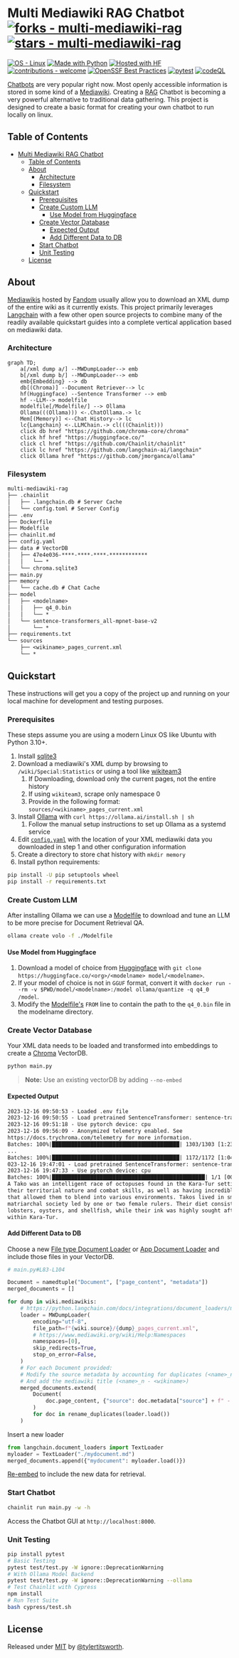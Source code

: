 # Multi Mediawiki RAG Chatbot [![forks - multi-mediawiki-rag](https://img.shields.io/github/forks/tylertitsworth/multi-mediawiki-rag?style=social)](https://github.com/tylertitsworth/multi-mediawiki-rag) [![stars - multi-mediawiki-rag](https://img.shields.io/github/stars/tylertitsworth/multi-mediawiki-rag?style=social)](https://github.com/tylertitsworth/multi-mediawiki-rag)

[![OS - Linux](https://img.shields.io/badge/OS-Linux-blue?logo=linux&logoColor=white)](https://www.linux.org/ "Go to Linux homepage")
[![Made with Python](https://img.shields.io/badge/Python->=3.10-blue?logo=python&logoColor=white)](https://python.org "Go to Python homepage")
[![Hosted with HF](https://img.shields.io/badge/Hosted_with-Huggingface-yellow)](https://huggingface.co/spaces/TotalSundae/dungeons-and-dragons)
[![contributions - welcome](https://img.shields.io/badge/contributions-welcome-2ea44f)](https://github.com/tylertitsworth/multi-mediawiki-rag/blob/main/CONTRIBUTING.md)
[![OpenSSF Best Practices](https://www.bestpractices.dev/projects/8272/badge)](https://www.bestpractices.dev/projects/8272)
[![pytest](https://github.com/tylertitsworth/multi-mediawiki-rag/workflows/Unit%20Tests/badge.svg)](https://github.com/tylertitsworth/multi-mediawiki-rag/actions??branch=main?query=workflow:"Unit+Tests")
[![codeQL](https://github.com/tylertitsworth/multi-mediawiki-rag/workflows/CodeQL/badge.svg)](https://github.com/tylertitsworth/multi-mediawiki-rag/actions??branch=main?query=workflow:"CodeQL")

[Chatbots](https://www.forbes.com/advisor/business/software/what-is-a-chatbot/) are very popular right now. Most openly accessible information is stored in some kind of a [Mediawiki](https://en.wikipedia.org/wiki/MediaWiki). Creating a [RAG](https://research.ibm.com/blog/retrieval-augmented-generation-RAG) Chatbot is becoming a very powerful alternative to traditional data gathering. This project is designed to create a basic format for creating your own chatbot to run locally on linux.

## Table of Contents

- [Multi Mediawiki RAG Chatbot  ](#multi-mediawiki-rag-chatbot--)
  - [Table of Contents](#table-of-contents)
  - [About](#about)
    - [Architecture](#architecture)
    - [Filesystem](#filesystem)
  - [Quickstart](#quickstart)
    - [Prerequisites](#prerequisites)
    - [Create Custom LLM](#create-custom-llm)
      - [Use Model from Huggingface](#use-model-from-huggingface)
    - [Create Vector Database](#create-vector-database)
      - [Expected Output](#expected-output)
      - [Add Different Data to DB](#add-different-data-to-db)
    - [Start Chatbot](#start-chatbot)
    - [Unit Testing](#unit-testing)
  - [License](#license)

## About

[Mediawikis](https://en.wikipedia.org/wiki/MediaWiki) hosted by [Fandom](https://www.fandom.com/) usually allow you to download an XML dump of the entire wiki as it currently exists. This project primarily leverages [Langchain](https://github.com/langchain-ai/langchain) with a few other open source projects to combine many of the readily available quickstart guides into a complete vertical application based on mediawiki data.

### Architecture

```mermaid
graph TD;
    a[/xml dump a/] --MWDumpLoader--> emb
    b[/xml dump b/] --MWDumpLoader--> emb
    emb{Embedding} --> db
    db[(Chroma)] --Document Retriever--> lc
    hf(Huggingface) --Sentence Transformer --> emb
    hf --LLM--> modelfile
    modelfile[/Modelfile/] --> Ollama
    Ollama(((Ollama))) <-.ChatOllama.-> lc
    Mem[(Memory)] <--Chat History--> lc
    lc{Langchain} <-.LLMChain.-> cl(((Chainlit)))
    click db href "https://github.com/chroma-core/chroma"
    click hf href "https://huggingface.co/"
    click cl href "https://github.com/Chainlit/chainlit"
    click lc href "https://github.com/langchain-ai/langchain"
    click Ollama href "https://github.com/jmorganca/ollama"
```

### Filesystem

```txt
multi-mediawiki-rag
├── .chainlit
│   ├── .langchain.db # Server Cache
│   └── config.toml # Server Config
├── .env
├── Dockerfile
├── Modelfile
├── chainlit.md
├── config.yaml
├── data # VectorDB
│   ├── 47e4e036-****-****-****-************
│   │   └── *
│   └── chroma.sqlite3
├── main.py
├── memory
│   └── cache.db # Chat Cache
├── model
│   ├── <modelname>
│   │   ├── q4_0.bin
│   │   └── *
│   └── sentence-transformers_all-mpnet-base-v2
│       └── *
├── requirements.txt
└── sources
    ├── <wikiname>_pages_current.xml
    └── *
```

## Quickstart

These instructions will get you a copy of the project up and running on your local machine for development and testing purposes.

### Prerequisites

These steps assume you are using a modern Linux OS like Ubuntu with Python 3.10+.

1. Install [sqlite3](https://www.sqlite.org/index.html)
2. Download a mediawiki's XML dump by browsing to `/wiki/Special:Statistics` or using a tool like [wikiteam3](https://pypi.org/project/wikiteam3/)
    1. If Downloading, download only the current pages, not the entire history
    2. If using `wikiteam3`, scrape only namespace 0
    3. Provide in the following format: `sources/<wikiname>_pages_current.xml`
3. Install [Ollama](https://github.com/jmorganca/ollama) with `curl https://ollama.ai/install.sh | sh`
   1. Follow the manual setup instructions to set up Ollama as a systemd service
4. Edit [`config.yaml`](config.yaml) with the location of your XML mediawiki data you downloaded in step 1 and other configuration information
5. Create a directory to store chat history with `mkdir memory`
6. Install python requirements:

```bash
pip install -U pip setuptools wheel
pip install -r requirements.txt
```

### Create Custom LLM

After installing Ollama we can use a [Modelfile](https://github.com/jmorganca/ollama/blob/main/docs/modelfile.md) to download and tune an LLM to be more precise for Document Retrieval QA.

```bash
ollama create volo -f ./Modelfile
```

#### Use Model from Huggingface

1. Download a model of choice from [Huggingface](https://huggingface.co/spaces/HuggingFaceH4/open_llm_leaderboard) with `git clone https://huggingface.co/<org>/<modelname> model/<modelname>`.
2. If your model of choice is not in `GGUF` format, convert it with `docker run --rm -v $PWD/model/<modelname>:/model ollama/quantize -q q4_0 /model`.
3. Modify the [Modelfile's](Modelfile) `FROM` line to contain the path to the `q4_0.bin` file in the modelname directory.

### Create Vector Database

Your XML data needs to be loaded and transformed into embeddings to create a [Chroma](https://python.langchain.com/docs/integrations/vectorstores/chroma) VectorDB.

```bash
python main.py
```

>**Note:** Use an existing vectorDB by adding `--no-embed`

#### Expected Output

```txt
2023-12-16 09:50:53 - Loaded .env file
2023-12-16 09:50:55 - Load pretrained SentenceTransformer: sentence-transformers/all-mpnet-base-v2
2023-12-16 09:51:18 - Use pytorch device: cpu
2023-12-16 09:56:09 - Anonymized telemetry enabled. See
https://docs.trychroma.com/telemetry for more information.
Batches: 100%|████████████████████████████████████████| 1303/1303 [1:23:14<00:00,  3.83s/it]
...
Batches: 100%|████████████████████████████████████████| 1172/1172 [1:04:08<00:00,  3.28s/it]
023-12-16 19:47:01 - Load pretrained SentenceTransformer: sentence-transformers/all-mpnet-base-v2
2023-12-16 19:47:33 - Use pytorch device: cpu
Batches: 100%|████████████████████████████████████████████████| 1/1 [00:00<00:00, 40.41it/s]
A Tako was an intelligent race of octopuses found in the Kara-Tur setting. They were known for
their territorial nature and combat skills, as well as having incredible camouflaging abilities
that allowed them to blend into various environments. Takos lived in small tribes with a
matriarchal society led by one or two female rulers. Their diet consisted mainly of crabs,
lobsters, oysters, and shellfish, while their ink was highly sought after for use in calligraphy
within Kara-Tur.
```

#### Add Different Data to DB

Choose a new [File type Document Loader](https://python.langchain.com/docs/modules/data_connection/document_loaders/) or [App Document Loader](https://python.langchain.com/docs/integrations/document_loaders/) and include those files in your VectorDB.

```py
# main.py#L83-L104

Document = namedtuple("Document", ["page_content", "metadata"])
merged_documents = []

for dump in wiki.mediawikis:
    # https://python.langchain.com/docs/integrations/document_loaders/mediawikidump
    loader = MWDumpLoader(
        encoding="utf-8",
        file_path=f"{wiki.source}/{dump}_pages_current.xml",
        # https://www.mediawiki.org/wiki/Help:Namespaces
        namespaces=[0],
        skip_redirects=True,
        stop_on_error=False,
    )
    # For each Document provided:
    # Modify the source metadata by accounting for duplicates (<name>_n)
    # And add the mediawiki title (<name>_n - <wikiname>)
    merged_documents.extend(
        Document(
            doc.page_content, {"source": doc.metadata["source"] + f" - {dump}"}
        )
        for doc in rename_duplicates(loader.load())
    )
```

Insert a new loader

```py
from langchain.document_loaders import TextLoader
myloader = TextLoader("./mydocument.md")
merged_documents.append({"mydocument": myloader.load()})
```

[Re-embed](#create-vector-database) to include the new data for retrieval.

### Start Chatbot

```bash
chainlit run main.py -w -h
```

Access the Chatbot GUI at `http://localhost:8000`.

### Unit Testing

```bash
pip install pytest
# Basic Testing
pytest test/test.py -W ignore::DeprecationWarning
# With Ollama Model Backend
pytest test/test.py -W ignore::DeprecationWarning --ollama
# Test Chainlit with Cypress
npm install
# Run Test Suite
bash cypress/test.sh
```

## License

Released under [MIT](/LICENSE) by [@tylertitsworth](https://github.com/tylertitsworth).

